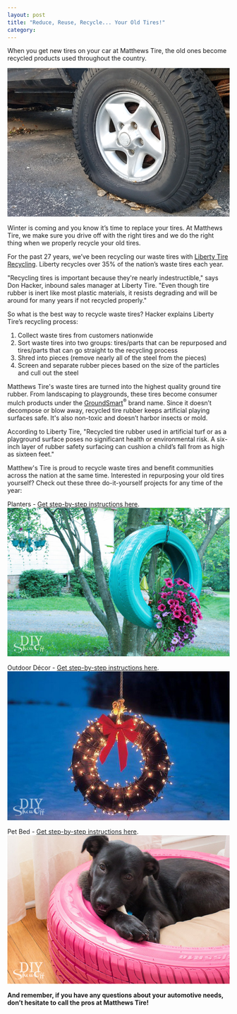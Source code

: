 ```yaml
---
layout: post
title: "Reduce, Reuse, Recycle... Your Old Tires!"
category:
---
```


When you get new tires on your car at Matthews Tire, the old ones become recycled products used throughout the country.

![Tires](/img/used-tire.jpg)

Winter is coming and you know it’s time to replace your tires. At Matthews Tire, we make sure you drive off with the right tires and we do the right thing when we properly recycle your old tires.

For the past 27 years, we’ve been recycling our waste tires with [Liberty Tire Recycling](http://libertytire.com/). Liberty recycles over 35% of the nation’s waste tires each year.  

"Recycling tires is important because they're nearly indestructible," says Don Hacker, inbound sales manager at Liberty Tire. "Even though tire rubber is inert like most plastic materials, it resists degrading and will be around for many years if not recycled properly."

So what is the best way to recycle waste tires? Hacker explains Liberty Tire’s 		recycling process:

1.	Collect waste tires from customers nationwide
2.	Sort waste tires into two groups: tires/parts that can be repurposed and tires/parts that can go straight to the recycling process
3.	Shred into pieces (remove nearly all of the steel from the pieces)
4.	Screen and separate rubber pieces based on the size of the particles and cull out the steel

Matthews Tire's waste tires are turned into the highest quality ground tire rubber. From landscaping to playgrounds, these tires become consumer mulch products under the [GroundSmart](http://www.groundsmartrubbermulch.com/)<sup>&reg;</sup> brand name. Since it doesn’t decompose or blow away, recycled tire rubber keeps artificial playing surfaces safe. It's also non-toxic and doesn’t harbor insects or mold.

According to Liberty Tire, "Recycled tire rubber used in artificial turf or as a playground surface poses no significant health or environmental risk. A six-inch layer of rubber safety surfacing can cushion a child’s fall from as high as sixteen feet."

Matthew's Tire is proud to recycle waste tires and benefit communities across the nation at the same time. Interested in repurposing your old tires yourself? Check out these three do-it-yourself projects for any time of the year:

Planters - [Get step-by-step instructions here](http://diyshowoff.com/2013/07/02/diy-tire-planter-tutorial/).
![Tire Planter](/img/diy-tire-planter.jpg)


Outdoor Décor - [Get step-by-step instructions here](http://hative.com/creative-ways-to-repurpose-old-tires/).
![Tire Wreath](/img/diy-wreath.jpg)

Pet Bed - [Get step-by-step instructions here](http://www.practicallyfunctional.com/diy-dog-bed-from-a-recycled-tire/).
![Tire Dog Bed](/img/diy-dog-bed-tire.jpg)


**And remember, if you have any questions about your automotive needs, don’t hesitate to call the pros at Matthews Tire!**
